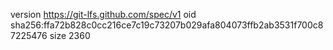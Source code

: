 version https://git-lfs.github.com/spec/v1
oid sha256:ffa72b828c0cc216ce7c19c73207b029afa804073ffb2ab3531f700c87225476
size 2360
